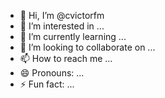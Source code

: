 - 👋 Hi, I’m @cvictorfm
- 👀 I’m interested in ...
- 🌱 I’m currently learning ...
- 💞️ I’m looking to collaborate on ...
- 📫 How to reach me ...
- 😄 Pronouns: ...
- ⚡ Fun fact: ...

<!---
cvictorfm/cvictorfm is a ✨ special ✨ repository because its `README.md` (this file) appears on your GitHub profile.
You can click the Preview link to take a look at your changes.
--->
